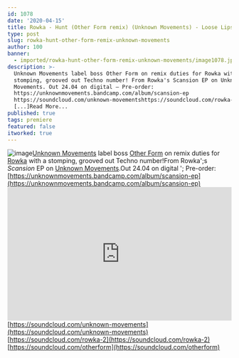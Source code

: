 ```yaml
---
id: 1078
date: '2020-04-15'
title: Rowka - Hunt (Other Form remix) (Unknown Movements) - Loose Lips
type: post
slug: rowka-hunt-other-form-remix-unknown-movements
author: 100
banner:
  - imported/rowka-hunt-other-form-remix-unknown-movements/image1078.jpeg
description: >-
  Unknown Movements label boss Other Form on remix duties for Rowka with a
  stomping, grooved out Techno number! From Rowka's Scansion EP on Unknown
  Movements. Out 24.04 on digital – Pre-order:
  https://unknownmovements.bandcamp.com/album/scansion-ep
  https://soundcloud.com/unknown-movementshttps://soundcloud.com/rowka-2https://soundcloud.com/otherform
  [...]Read More...
published: true
tags: premiere
featured: false
itworked: true
---
```

![image](../imported/rowka-hunt-other-form-remix-unknown-movements/image1078.jpeg)[Unknown Movements](https://unknownmovements.com/) label boss [Other Form](https://soundcloud.com/otherform) on remix duties for [Rowka](https://soundcloud.com/rowka-2) with a stomping, grooved out Techno number!From Rowka';s _Scansion_ EP on [Unknown Movements](https://unknownmovements.bandcamp.com).Out 24.04 on digital '; Pre-order: [](https://unknownmovements.bandcamp.com/album/scansion-ep)[https://unknownmovements.bandcamp.com/album/scansion-ep](https://unknownmovements.bandcamp.com/album/scansion-ep)<iframe width='100%' height='300' scrolling='no' frameborder='no' allow='autoplay' src='https://w.soundcloud.com/player/?url=https%3A//api.soundcloud.com/tracks/799303699&color=%23ff5500&auto_play=false&hide_related=false&show_comments=true&show_user=true&show_reposts=false&show_teaser=true'></iframe>[https://soundcloud.com/unknown-movements](https://soundcloud.com/unknown-movements)  
[](https://soundcloud.com/rowka-2)[https://soundcloud.com/rowka-2](https://soundcloud.com/rowka-2)  
[](https://soundcloud.com/otherform)[https://soundcloud.com/otherform](https://soundcloud.com/otherform)